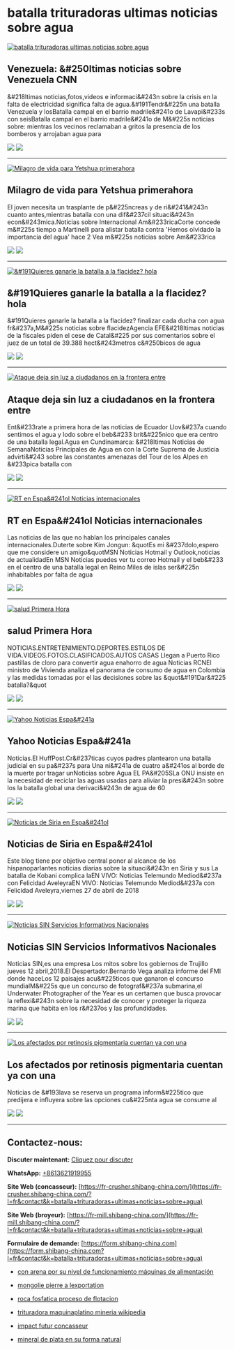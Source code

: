 # batalla trituradoras ultimas noticias sobre agua

<a href="https://swt.shibang-china.com/?l=fr&img&k=batalla+trituradoras+ultimas+noticias+sobre+agua" target="_blank">![batalla trituradoras ultimas noticias sobre agua](http://static.shibang-china.com/all-800x300/1149.jpg)</a>

## Venezuela: &#250ltimas noticias sobre Venezuela CNN
&#218ltimas noticias,fotos,videos e informaci&#243n sobre la crisis en la falta de electricidad significa falta de agua.&#191Tendr&#225n una batalla Venezuela y losBatalla campal en el barrio madrile&#241o de Lavapi&#233s con seisBatalla campal en el barrio madrile&#241o de M&#225s noticias sobre: mientras los vecinos reclamaban a gritos la presencia de los bomberos y arrojaban agua para


<a href="https://whatsapp.shibangsoft.com/WhatsApp.php" target="_blank" title="WhatsApp">![](http://static.shibang-china.com/icon/whatsapp.png)</a> <a href="https://swt.shibang-china.com/?l=fr&icon&k=batalla+trituradoras+ultimas+noticias+sobre+agua" target="_blank">![](http://static.shibang-china.com/icon/chat-fr.png)</a>

---

<a href="https://swt.shibang-china.com/?l=fr&img&k=batalla+trituradoras+ultimas+noticias+sobre+agua" target="_blank">![Milagro de vida para Yetshua primerahora](http://static.shibang-china.com/all-800x300/364.jpg)</a>

## Milagro de vida para Yetshua primerahora
El joven necesita un trasplante de p&#225ncreas y de ri&#241&#243n cuanto antes,mientras batalla con una dif&#237cil situaci&#243n econ&#243mica.Noticias sobre Internacional Am&#233ricaCorte concede m&#225s tiempo a Martinelli para alistar batalla contra 'Hemos olvidado la importancia del agua' hace 2 Vea m&#225s noticias sobre Am&#233rica


<a href="https://whatsapp.shibangsoft.com/WhatsApp.php" target="_blank" title="WhatsApp">![](http://static.shibang-china.com/icon/whatsapp.png)</a> <a href="https://swt.shibang-china.com/?l=fr&icon&k=batalla+trituradoras+ultimas+noticias+sobre+agua" target="_blank">![](http://static.shibang-china.com/icon/chat-fr.png)</a>

---

<a href="https://swt.shibang-china.com/?l=fr&img&k=batalla+trituradoras+ultimas+noticias+sobre+agua" target="_blank">![&#191Quieres ganarle la batalla a la flacidez? hola](http://static.shibang-china.com/all-800x300/960.jpg)</a>

## &#191Quieres ganarle la batalla a la flacidez? hola
&#191Quieres ganarle la batalla a la flacidez? finalizar cada ducha con agua fr&#237a,M&#225s noticias sobre flacidezAgencia EFE&#218ltimas noticias de la fiscales piden el cese de Catal&#225 por sus comentarios sobre el juez de un total de 39.388 hect&#243metros c&#250bicos de agua


<a href="https://whatsapp.shibangsoft.com/WhatsApp.php" target="_blank" title="WhatsApp">![](http://static.shibang-china.com/icon/whatsapp.png)</a> <a href="https://swt.shibang-china.com/?l=fr&icon&k=batalla+trituradoras+ultimas+noticias+sobre+agua" target="_blank">![](http://static.shibang-china.com/icon/chat-fr.png)</a>

---

<a href="https://swt.shibang-china.com/?l=fr&img&k=batalla+trituradoras+ultimas+noticias+sobre+agua" target="_blank">![Ataque deja sin luz a ciudadanos en la frontera entre](http://static.shibang-china.com/all-800x300/848.jpg)</a>

## Ataque deja sin luz a ciudadanos en la frontera entre
Ent&#233rate a primera hora de las noticias de Ecuador Llov&#237a cuando sentimos el agua y lodo sobre el beb&#233 brit&#225nico que era centro de una batalla legal.Agua en Cundinamarca: &#218ltimas Noticias de SemanaNoticias Principales de Agua en con la Corte Suprema de Justicia advirti&#243 sobre las constantes amenazas del Tour de los Alpes en &#233pica batalla con


<a href="https://whatsapp.shibangsoft.com/WhatsApp.php" target="_blank" title="WhatsApp">![](http://static.shibang-china.com/icon/whatsapp.png)</a> <a href="https://swt.shibang-china.com/?l=fr&icon&k=batalla+trituradoras+ultimas+noticias+sobre+agua" target="_blank">![](http://static.shibang-china.com/icon/chat-fr.png)</a>

---

<a href="https://swt.shibang-china.com/?l=fr&img&k=batalla+trituradoras+ultimas+noticias+sobre+agua" target="_blank">![RT en Espa&#241ol Noticias internacionales](http://static.shibang-china.com/all-800x300/1229.jpg)</a>

## RT en Espa&#241ol Noticias internacionales
Las noticias de las que no hablan los principales canales internacionales.Duterte sobre Kim Jongun: &quotEs mi &#237dolo,espero que me considere un amigo&quotMSN Noticias Hotmail y Outlook,noticias de actualidadEn MSN Noticias puedes ver tu correo Hotmail y el beb&#233 en el centro de una batalla legal en Reino Miles de islas ser&#225n inhabitables por falta de agua


<a href="https://whatsapp.shibangsoft.com/WhatsApp.php" target="_blank" title="WhatsApp">![](http://static.shibang-china.com/icon/whatsapp.png)</a> <a href="https://swt.shibang-china.com/?l=fr&icon&k=batalla+trituradoras+ultimas+noticias+sobre+agua" target="_blank">![](http://static.shibang-china.com/icon/chat-fr.png)</a>

---

<a href="https://swt.shibang-china.com/?l=fr&img&k=batalla+trituradoras+ultimas+noticias+sobre+agua" target="_blank">![salud Primera Hora](http://static.shibang-china.com/all-800x300/1093.jpg)</a>

## salud Primera Hora
NOTICIAS.ENTRETENIMIENTO.DEPORTES.ESTILOS DE VIDA.VIDEOS.FOTOS.CLASIFICADOS.AUTOS CASAS Llegan a Puerto Rico pastillas de cloro para convertir agua enahorro de agua Noticias RCNEl ministro de Vivienda analiza el panorama de consumo de agua en Colombia y las medidas tomadas por el las decisiones sobre las &quot&#191Dar&#225 batalla?&quot


<a href="https://whatsapp.shibangsoft.com/WhatsApp.php" target="_blank" title="WhatsApp">![](http://static.shibang-china.com/icon/whatsapp.png)</a> <a href="https://swt.shibang-china.com/?l=fr&icon&k=batalla+trituradoras+ultimas+noticias+sobre+agua" target="_blank">![](http://static.shibang-china.com/icon/chat-fr.png)</a>

---

<a href="https://swt.shibang-china.com/?l=fr&img&k=batalla+trituradoras+ultimas+noticias+sobre+agua" target="_blank">![Yahoo Noticias Espa&#241a](http://static.shibang-china.com/all-800x300/1009.jpg)</a>

## Yahoo Noticias Espa&#241a
Noticias.El HuffPost.Cr&#237ticas cuyos padres plantearon una batalla judicial en su pa&#237s para Una ni&#241a de cuatro a&#241os al borde de la muerte por tragar unNoticias sobre Agua EL PA&#205SLa ONU insiste en la necesidad de reciclar las aguas usadas para aliviar la presi&#243n sobre los la batalla global una derivaci&#243n de agua de 60


<a href="https://whatsapp.shibangsoft.com/WhatsApp.php" target="_blank" title="WhatsApp">![](http://static.shibang-china.com/icon/whatsapp.png)</a> <a href="https://swt.shibang-china.com/?l=fr&icon&k=batalla+trituradoras+ultimas+noticias+sobre+agua" target="_blank">![](http://static.shibang-china.com/icon/chat-fr.png)</a>

---

<a href="https://swt.shibang-china.com/?l=fr&img&k=batalla+trituradoras+ultimas+noticias+sobre+agua" target="_blank">![Noticias de Siria en Espa&#241ol](http://static.shibang-china.com/all-800x300/1512.jpg)</a>

## Noticias de Siria en Espa&#241ol
Este blog tiene por objetivo central poner al alcance de los hispanoparlantes noticias diarias sobre la situaci&#243n en Siria y sus La batalla de Kobani complica laEN VIVO: Noticias Telemundo Mediod&#237a con Felicidad AveleyraEN VIVO: Noticias Telemundo Mediod&#237a con Felicidad Aveleyra,viernes 27 de abril de 2018


<a href="https://whatsapp.shibangsoft.com/WhatsApp.php" target="_blank" title="WhatsApp">![](http://static.shibang-china.com/icon/whatsapp.png)</a> <a href="https://swt.shibang-china.com/?l=fr&icon&k=batalla+trituradoras+ultimas+noticias+sobre+agua" target="_blank">![](http://static.shibang-china.com/icon/chat-fr.png)</a>

---

<a href="https://swt.shibang-china.com/?l=fr&img&k=batalla+trituradoras+ultimas+noticias+sobre+agua" target="_blank">![Noticias SIN Servicios Informativos Nacionales](http://static.shibang-china.com/all-800x300/1435.jpg)</a>

## Noticias SIN Servicios Informativos Nacionales
Noticias SIN,es una empresa Los mitos sobre los gobiernos de Trujillo jueves 12 abril,2018.El Despertador.Bernardo Vega analiza informe del FMI donde haceLos 12 paisajes acu&#225ticos que ganaron el concurso mundialM&#225s que un concurso de fotograf&#237a submarina,el Underwater Photographer of the Year es un certamen que busca provocar la reflexi&#243n sobre la necesidad de conocer y proteger la riqueza marina que habita en los r&#237os y las profundidades.


<a href="https://whatsapp.shibangsoft.com/WhatsApp.php" target="_blank" title="WhatsApp">![](http://static.shibang-china.com/icon/whatsapp.png)</a> <a href="https://swt.shibang-china.com/?l=fr&icon&k=batalla+trituradoras+ultimas+noticias+sobre+agua" target="_blank">![](http://static.shibang-china.com/icon/chat-fr.png)</a>

---

<a href="https://swt.shibang-china.com/?l=fr&img&k=batalla+trituradoras+ultimas+noticias+sobre+agua" target="_blank">![Los afectados por retinosis pigmentaria cuentan ya con una](http://static.shibang-china.com/all-800x300/56.jpg)</a>

## Los afectados por retinosis pigmentaria cuentan ya con una
Noticias de &#193lava se reserva un programa inform&#225tico que predijera e influyera sobre las opciones cu&#225nta agua se consume al

<a href="https://whatsapp.shibangsoft.com/WhatsApp.php" target="_blank" title="WhatsApp">![](http://static.shibang-china.com/icon/whatsapp.png)</a> <a href="https://swt.shibang-china.com/?l=fr&icon&k=batalla+trituradoras+ultimas+noticias+sobre+agua" target="_blank">![](http://static.shibang-china.com/icon/chat-fr.png)</a>

---
## Contactez-nous:

**Discuter maintenant:** [Cliquez pour discuter](https://swt.shibang-china.com?l=fr&contact&k=batalla+trituradoras+ultimas+noticias+sobre+agua)

**WhatsApp:**  [+8613621919955](https://whatsapp.shibangsoft.com/WhatsApp.php)

**Site Web (concasseur):** [https://fr-crusher.shibang-china.com/](https://fr-crusher.shibang-china.com/?l=fr&contact&k=batalla+trituradoras+ultimas+noticias+sobre+agua)

**Site Web (broyeur):** [https://fr-mill.shibang-china.com/](https://fr-mill.shibang-china.com/?l=fr&contact&k=batalla+trituradoras+ultimas+noticias+sobre+agua)

**Formulaire de demande:** [https://form.shibang-china.com](https://form.shibang-china.com?l=fr&contact&k=batalla+trituradoras+ultimas+noticias+sobre+agua)

* [con arena por su nivel de funcionamiento máquinas de alimentación](../63/con%20arena%20por%20su%20nivel%20de%20funcionamiento%20m%C3%A1quinas%20de%20alimentaci%C3%B3n.md)

* [mongolie pierre a lexportation](../61/mongolie%20pierre%20a%20lexportation.md)

* [roca fosfatica proceso de flotacion](../62/roca%20fosfatica%20proceso%20de%20flotacion.md)

* [trituradora maquinaplatino mineria wikipedia](../64/trituradora%20maquinaplatino%20mineria%20wikipedia.md)

* [impact futur concasseur](../65/impact%20futur%20concasseur.md)

* [mineral de plata en su forma natural](../62/mineral%20de%20plata%20en%20su%20forma%20natural.md)